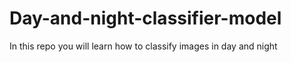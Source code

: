 # Day-and-night-classifier-model
In this repo you will learn how to classify images in day and night
